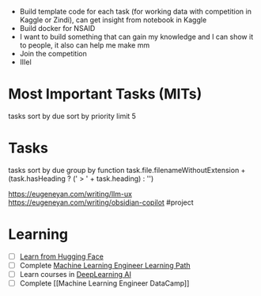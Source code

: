 - Build template code for each task (for working data with competition in Kaggle or Zindi), can get insight from notebook in Kaggle
- Build docker for NSAID
- I want to build something that can gain my knowledge and I can show it to people, it also can help me make mm
- Join the competition
- IIIel

# Most Important Tasks (MITs)

tasks
sort by due
sort by priority
limit 5

# Tasks



tasks
sort by due
group by function task.file.filenameWithoutExtension + (task.hasHeading ? (' > ' + task.heading) : '')

https://eugeneyan.com/writing/llm-ux
https://eugeneyan.com/writing/obsidian-copilot #project

# Learning

- [ ]  [Learn from Hugging Face](https://huggingface.co/learn)
- [ ] Complete [Machine Learning Engineer Learning Path](https://www.cloudskillsboost.google/paths/17)
- [ ] Learn courses in [DeepLearning AI](https://www.deeplearning.ai/)
- [ ] Complete [[Machine Learning Engineer DataCamp]]